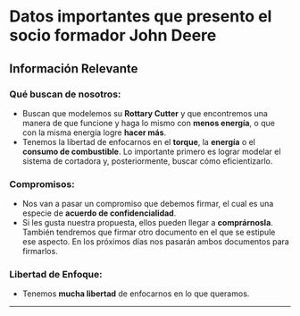 # Datos importantes que presento el socio formador John Deere

## Información Relevante

### Qué buscan de nosotros:
- Buscan que modelemos su **Rottary Cutter** y que encontremos una manera de que funcione y haga lo mismo con **menos energía**, o que con la misma energía logre **hacer más**.
- Tenemos la libertad de enfocarnos en el **torque**, la **energía** o el **consumo de combustible**. Lo importante primero es lograr modelar el sistema de cortadora y, posteriormente, buscar cómo eficientizarlo.

### Compromisos:
- Nos van a pasar un compromiso que debemos firmar, el cual es una especie de **acuerdo de confidencialidad**.
- Si les gusta nuestra propuesta, ellos pueden llegar a **comprárnosla**. También tendremos que firmar otro documento en el que se estipule ese aspecto. En los próximos días nos pasarán ambos documentos para firmarlos.

### Libertad de Enfoque:
- Tenemos **mucha libertad** de enfocarnos en lo que queramos.

---




